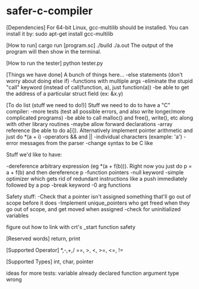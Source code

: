 # safer-c-compiler

[Dependencies]
For 64-bit Linux, gcc-multilib should be installed.
You can install it by: sudo apt-get install gcc-multilib

[How to run]
cargo run [program.sc]
./build
./a.out
The output of the program will then show in the terminal.

[How to run the tester]
python tester.py

[Things we have done]
A bunch of things here...
-else statements (don't worry about doing else if)
-functions with multiple args
-eliminate the stupid "call" keyword (instead of call(function, a), just function(a))
-be able to get the address of a particular struct field (ex: &x.y)

[To do list (stuff we need to do!)]
Stuff we need to do to have a "C" compiler:
-more tests (test all possible errors, and also write longer/more complicated programs)
-be able to call malloc() and free(), write(), etc along with other library routines
-maybe allow forward declarations
-array reference (be able to do a[i]). Alternatively implement pointer arithmetic and just do *(a + i)
-operators && and ||
-individual characters (example: 'a')
-error messages from the parser
-change syntax to be C like

Stuff we'd like to have:

-dereference arbitrary expression (eg *(a + f(b))).
Right now you just do p = a + f(b) and then dereference p
-function pointers
-null keyword
-simple optimizer which gets rid of redundant 
instructions like a push immediately followed by a pop
-break keyword
-0 arg functions

Safety stuff:
-Check that a pointer isn't assigned something that'll go out of scope before it does
-Implement unique_pointers who get freed when they go out of scope, and get moved when assigned
-check for uninitialized variables

figure out how to link with crt's _start function
safety

[Reserved words]
return, print

[Supported Operator]
*,-,+,/
==, >, <, >=, <=, !=

[Supported Types]
int, char, pointer


ideas for more tests:
variable already declared
function argument type wrong
